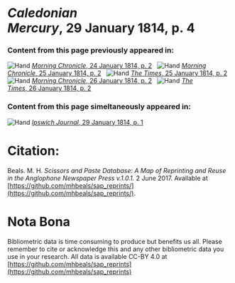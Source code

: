 # *Caledonian Mercury*, 29 January 1814, p. 4  
  
### Content from this page previously appeared in:  
![Hand](http://scissorsandpaste.net/wp-content/uploads/2017/06/smallhandpointer.png) [*Morning Chronicle*, 24 January 1814, p. 2](https://mhbeals.github.io/sap_html/Morning-Chronicle/Morning-Chronicle-24-January-1814-p-2)  
![Hand](http://scissorsandpaste.net/wp-content/uploads/2017/06/smallhandpointer.png) [*Morning Chronicle*, 25 January 1814, p. 2](https://mhbeals.github.io/sap_html/Morning-Chronicle/Morning-Chronicle-25-January-1814-p-2)  
![Hand](http://scissorsandpaste.net/wp-content/uploads/2017/06/smallhandpointer.png) [*The Times*, 25 January 1814, p. 2](https://mhbeals.github.io/sap_html/The-Times/The-Times-25-January-1814-p-2)  
![Hand](http://scissorsandpaste.net/wp-content/uploads/2017/06/smallhandpointer.png) [*Morning Chronicle*, 26 January 1814, p. 2](https://mhbeals.github.io/sap_html/Morning-Chronicle/Morning-Chronicle-26-January-1814-p-2)  
![Hand](http://scissorsandpaste.net/wp-content/uploads/2017/06/smallhandpointer.png) [*The Times*, 26 January 1814, p. 2](https://mhbeals.github.io/sap_html/The-Times/The-Times-26-January-1814-p-2)  
  
### Content from this page simeltaneously appeared in:  
![Hand](http://scissorsandpaste.net/wp-content/uploads/2017/06/smallhandpointer.png) [*Ipswich Journal*, 29 January 1814, p. 1](https://mhbeals.github.io/sap_html/Ipswich-Journal/Ipswich-Journal-29-January-1814-p-1)  


# Citation: 

Beals. M. H. *Scissors and Paste Database: A Map of Reprinting and Reuse in the Anglophone Newspaper Press v.1.0.1.* 2 June 2017. Available at [https://github.com/mhbeals/sap_reprints/](https://github.com/mhbeals/sap_reprints/). 

# Nota Bona

Bibliometric data is time consuming to produce but benefits us all. Please remember to cite or acknowledge this and any other bibliometric data you use in your research. All data is available CC-BY 4.0 at [https://github.com/mhbeals/sap_reprints](https://github.com/mhbeals/sap_reprints)